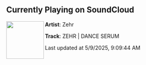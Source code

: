 ## Currently Playing on SoundCloud

[<img align="left" width="100" src="https://i1.sndcdn.com/artworks-396j0QvPFgNM9tzw-DbFNzg-t500x500.png">](https://soundcloud.com/sub49records/zehr-dance-serum)

**Artist**: Zehr 

**Track**: ZEHR | DANCE SERUM

Last updated at 5/9/2025, 9:09:44 AM
